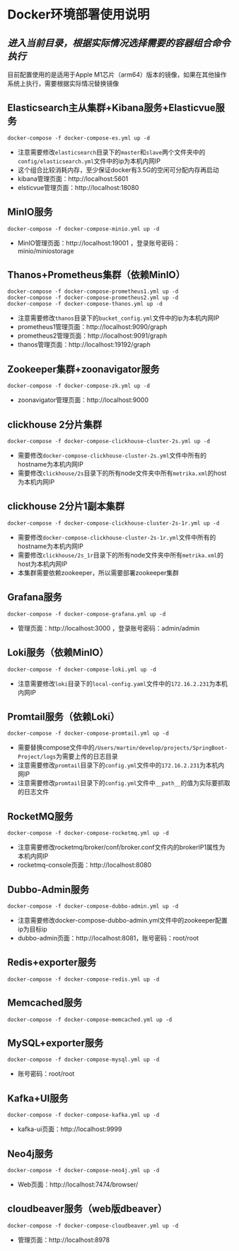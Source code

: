 # Docker环境部署使用说明

## _进入当前目录，根据实际情况选择需要的容器组合命令执行_

目前配置使用的是适用于Apple M1芯片（arm64）版本的镜像，如果在其他操作系统上执行，需要根据实际情况替换镜像

## Elasticsearch主从集群+Kibana服务+Elasticvue服务

```
docker-compose -f docker-compose-es.yml up -d
```
- 注意需要修改`elasticsearch`目录下的`master`和`slave`两个文件夹中的`config/elasticsearch.yml`文件中的ip为本机内网IP
- 这个组合比较消耗内存，至少保证docker有3.5G的空闲可分配内存再启动
- kibana管理页面：http://localhost:5601
- elsticvue管理页面：http://localhost:18080

## MinIO服务

```
docker-compose -f docker-compose-minio.yml up -d
```
- MinIO管理页面：http://localhost:19001 ，登录账号密码：minio/miniostorage

## Thanos+Prometheus集群（依赖MinIO）

```
docker-compose -f docker-compose-prometheus1.yml up -d
docker-compose -f docker-compose-prometheus2.yml up -d
docker-compose -f docker-compose-thanos.yml up -d
```
- 注意需要修改`thanos`目录下的`bucket_config.yml`文件中的ip为本机内网IP
- prometheus1管理页面：http://localhost:9090/graph
- prometheus2管理页面：http://localhost:9091/graph
- thanos管理页面：http://localhost:19192/graph

## Zookeeper集群+zoonavigator服务

```
docker-compose -f docker-compose-zk.yml up -d
```
- zoonavigator管理页面：http://localhost:9000

## clickhouse 2分片集群

```
docker-compose -f docker-compose-clickhouse-cluster-2s.yml up -d
```
- 需要修改`docker-compose-clickhouse-cluster-2s.yml`文件中所有的hostname为本机内网IP
- 需要修改`clickhouse/2s`目录下的所有node文件夹中所有`metrika.xml`的host为本机内网IP

## clickhouse 2分片1副本集群

```
docker-compose -f docker-compose-clickhouse-cluster-2s-1r.yml up -d
```
- 需要修改`docker-compose-clickhouse-cluster-2s-1r.yml`文件中所有的hostname为本机内网IP
- 需要修改`clickhouse/2s_1r`目录下的所有node文件夹中所有`metrika.xml`的host为本机内网IP
- 本集群需要依赖zookeeper，所以需要部署zookeeper集群

## Grafana服务

```
docker-compose -f docker-compose-grafana.yml up -d
```
- 管理页面：http://localhost:3000 ，登录账号密码：admin/admin

## Loki服务（依赖MinIO）

```
docker-compose -f docker-compose-loki.yml up -d
```
- 注意需要修改`loki`目录下的`local-config.yaml`文件中的`172.16.2.231`为本机内网IP

## Promtail服务（依赖Loki）

```
docker-compose -f docker-compose-promtail.yml up -d
```
- 需要替换compose文件中的`/Users/martin/develop/projects/SpringBoot-Project/logs`为需要上传的日志目录
- 注意需要修改`promtail`目录下的`config.yml`文件中的`172.16.2.231`为本机内网IP
- 注意需要修改`promtail`目录下的`config.yml`文件中`__path__`的值为实际要抓取的日志文件

## RocketMQ服务

```
docker-compose -f docker-compose-rocketmq.yml up -d
```
- 注意需要修改rocketmq/broker/conf/broker.conf文件内的brokerIP1属性为本机内网IP
- rocketmq-console页面：http://localhost:8080

## Dubbo-Admin服务

```
docker-compose -f docker-compose-dubbo-admin.yml up -d
```
- 注意需要修改docker-compose-dubbo-admin.yml文件中的zookeeper配置ip为目标ip
- dubbo-admin页面：http://localhost:8081，账号密码：root/root

## Redis+exporter服务

```
docker-compose -f docker-compose-redis.yml up -d
```

## Memcached服务

```
docker-compose -f docker-compose-memcached.yml up -d
```

## MySQL+exporter服务

```
docker-compose -f docker-compose-mysql.yml up -d
```
- 账号密码：root/root

## Kafka+UI服务

```
docker-compose -f docker-compose-kafka.yml up -d
```

- kafka-ui页面：http://localhost:9999

## Neo4j服务

```
docker-compose -f docker-compose-neo4j.yml up -d
```
- Web页面：http://localhost:7474/browser/

## cloudbeaver服务（web版dbeaver）

```
docker-compose -f docker-compose-cloudbeaver.yml up -d
```
- 管理页面：http://localhost:8978